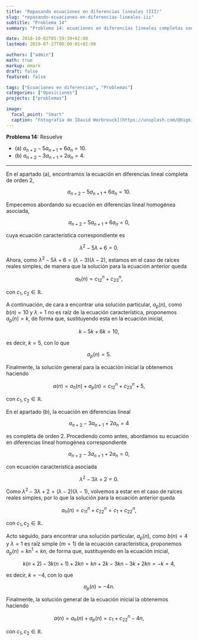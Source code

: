 ```yaml
---
title: "Repasando ecuaciones en diferencias lineales (III)"
slug: "repasando-ecuaciones-en-diferencias-lineales-iii"
subtitle: "Problema 14"
summary: "Problema 14: ecuaciones en diferencias lineales completas sencillas."

date: 2018-10-02T05:59:39+02:00
lastmod: 2019-07-27T00:00:01+02:00

authors: ["admin"]
math: true
markup: mmark
draft: false
featured: false

tags: ["Ecuaciones en diferencias", "Problemas"]
categories: ["Oposiciones"]
projects: ["problemas"]

image:
  focal_point: "Smart"
  caption: "Fotografía de [David Werbrouck](https://unsplash.com/@bigkids), disponible en [Unsplash](https://unsplash.com/photos/hxhZMwfiGdQ)."
---
```


**Problema 14:** Resuelve

- (a) $a_{n+2}-5a_{n+1}+6a_n = 10$.
- (b) $a_{n+2}-3a_{n+1}+2a_n = 4$.

***

En el apartado (a), encontramos la ecuación en diferencias lineal completa de orden 2, 

$$
a_{n+2}-5a_{n+1}+6a_n = 10.
$$

Empecemos abordando su ecuación en diferencias lineal homogénea asociada, 

$$
a_{n+2}-5a_{n+1}+6a_n = 0,
$$

cuya ecuación característica correspondiente es 

$$
\lambda^2 - 5\lambda + 6 = 0.
$$ 

Ahora, como $\lambda^2 - 5\lambda + 6=(\lambda - 3)(\lambda - 2)$, estamos en el caso de raíces reales simples, de manera que la solución para la ecuación anterior queda 

$$
a_h(n) = c_12^n + c_23^n,
$$ 

con $c_1,c_2\in\mathbb{R}$. 

A continuación, de cara a encontrar una solución particular, $a_p(n)$, como $b(n)=10$ y $\lambda=1$ no es raíz de la ecuación característica, proponemos $a_p(n) = k$, de forma que, sustituyendo esta en la ecuación inicial, 

$$
k - 5k + 6k = 10,
$$ 

es decir, $k=5$, con lo que 

$$
a_p(n)=5.
$$ 

Finalmente, la solución general para la ecuación inicial la obtenemos haciendo 

$$
a(n) = a_h(n) + a_p(n) = c_12^n + c_23^n + 5,
$$ 

con $c_1,c_2\in\mathbb{R}$.

En el apartado (b), la ecuación en diferencias lineal 

$$
a_{n+2}-3a_{n+1}+2a_n = 4
$$

es completa de orden 2. Procediendo como antes, abordamos su ecuación en diferencias lineal homogénea correspondiente 

$$
a_{n+2}-3a_{n+1}+2a_n = 0,
$$

con ecuación característica asociada 

$$
\lambda^2 - 3\lambda + 2 = 0.
$$ 

Como $\lambda^2 - 3\lambda + 2 = (\lambda - 2)(\lambda - 1)$, volvemos a estar en el caso de raíces reales simples, por lo que la solución para la ecuación anterior queda 

$$
a_h(n) = c_11^n + c_22^n=c_1 + c_22^n,
$$ 

con $c_1,c_2\in\mathbb{R}$. 

Acto seguido, para encontrar una solución particular, $a_p(n)$, como $b(n)=4$ y $\lambda=1$ es raíz simple ($m=1$) de la ecuación característica, proponemos $a_p(n) = kn^1 = kn$, de forma que, sustituyendo en la ecuación inicial, 

$$
k(n+2)-3k(n+1)+2kn = kn+2k-3kn-3k+2kn= -k = 4,
$$ 

es decir, $k = -4$, con lo que 

$$
a_p(n) = -4n.
$$ 

Finalmente, la solución general de la ecuación inicial la obtenemos haciendo 

$$
a(n) = a_h(n) + a_p(n) = c_1+c_22^n-4n,
$$ 

con $c_1,c_2\in\mathbb{R}$.
